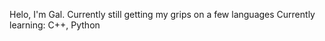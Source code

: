 Helo, I'm Gal. Currently still getting my grips on a few languages
Currently learning: C++, Python

<!---
Gal1714/Gal1714 is a ✨ special ✨ repository because its `README.md` (this file) appears on your GitHub profile.
You can click the Preview link to take a look at your changes.
--->
